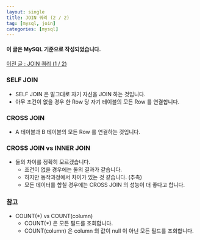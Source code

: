 ```yaml
---
layout: single
title: JOIN 쿼리 (2 / 2)
tag: [mysql, join]
categories: [mysql]
---
```


#### 이 글은 MySQL 기준으로 작성되었습니다.

[이전 글 : JOIN 쿼리 (1 / 2)](https://ddu0422.github.io/mysql/JOIN-쿼리-1-md/)

### SELF JOIN

- SELF JOIN 은 말그대로 자기 자신을 JOIN 하는 것입니다.
- 아무 조건이 없을 경우 한 Row 당 자기 테이블의 모든 Row 를 연결합니다.

### CROSS JOIN

- A 테이블과 B 테이블의 모든 Row 를 연결하는 것입니다.

### CROSS JOIN vs INNER JOIN

- 둘의 차이를 정확히 모르겠습니다.
    - 조건이 없을 경우에는 둘의 결과가 같습니다.
    - 하지만 동작과정에서 차이가 있는 것 같습니다. (추측)
    - 모든 데이터를 합칠 경우에는 CROSS JOIN 의 성능이 더 좋다고 합니다.

### 참고

- COUNT(*) vs COUNT(column)
    - COUNT(*) 은 모든 필드를 조회합니다.
    - COUNT(column) 은 column 의 값이 null 이 아닌 모든 필드를 조회합니다.
